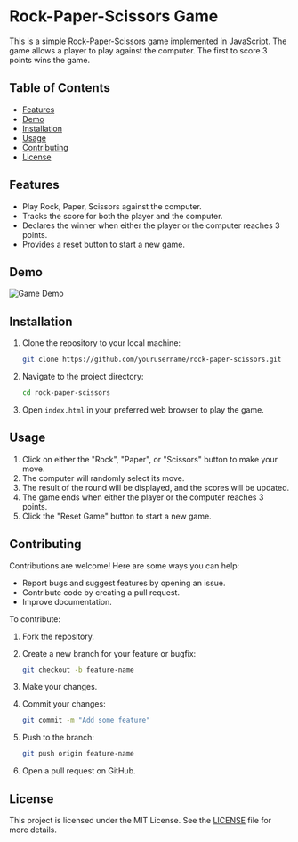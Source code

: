 # Rock-Paper-Scissors Game

This is a simple Rock-Paper-Scissors game implemented in JavaScript. The game allows a player to play against the computer. The first to score 3 points wins the game. 

## Table of Contents

- [Features](#features)
- [Demo](#demo)
- [Installation](#installation)
- [Usage](#usage)
- [Contributing](#contributing)
- [License](#license)

## Features

- Play Rock, Paper, Scissors against the computer.
- Tracks the score for both the player and the computer.
- Declares the winner when either the player or the computer reaches 3 points.
- Provides a reset button to start a new game.

## Demo

![Game Demo](demo.gif)

## Installation

1. Clone the repository to your local machine:

    ```sh
    git clone https://github.com/yourusername/rock-paper-scissors.git
    ```

2. Navigate to the project directory:

    ```sh
    cd rock-paper-scissors
    ```

3. Open `index.html` in your preferred web browser to play the game.

## Usage

1. Click on either the "Rock", "Paper", or "Scissors" button to make your move.
2. The computer will randomly select its move.
3. The result of the round will be displayed, and the scores will be updated.
4. The game ends when either the player or the computer reaches 3 points.
5. Click the "Reset Game" button to start a new game.

## Contributing

Contributions are welcome! Here are some ways you can help:

- Report bugs and suggest features by opening an issue.
- Contribute code by creating a pull request.
- Improve documentation.

To contribute:

1. Fork the repository.
2. Create a new branch for your feature or bugfix:

    ```sh
    git checkout -b feature-name
    ```

3. Make your changes.
4. Commit your changes:

    ```sh
    git commit -m "Add some feature"
    ```

5. Push to the branch:

    ```sh
    git push origin feature-name
    ```

6. Open a pull request on GitHub.

## License

This project is licensed under the MIT License. See the [LICENSE](LICENSE) file for more details.

